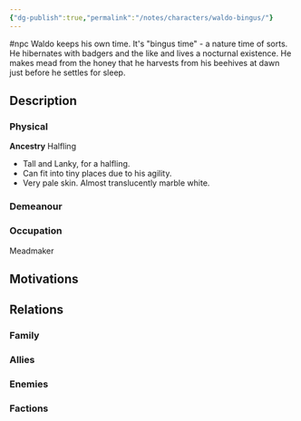 ```yaml
---
{"dg-publish":true,"permalink":"/notes/characters/waldo-bingus/"}
---
```


#npc 
Waldo keeps his own time. It's "bingus time" -  a nature time of sorts. He hibernates with badgers and the like and lives a nocturnal existence. He makes mead from the honey that he harvests from his beehives at dawn just before he settles for sleep. 
## Description
### Physical
**Ancestry** Halfling
- Tall and Lanky, for a halfling. 
- Can fit into tiny places due to his agility.
- Very pale skin. Almost translucently marble white.

### Demeanour

### Occupation
Meadmaker

## Motivations


## Relations
### Family
### Allies
### Enemies
### Factions